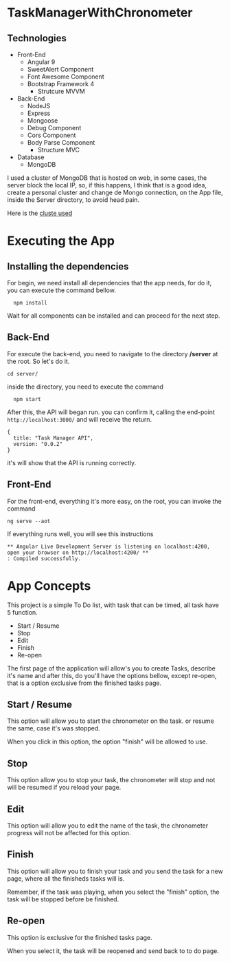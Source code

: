 # TaskManagerWithChronometer

## Technologies

- Front-End
  - Angular 9
  - SweetAlert Component
  - Font Awesome Component
  - Bootstrap Framework 4
    - Strutcure MVVM
- Back-End
  - NodeJS
  - Express
  - Mongoose
  - Debug Component
  - Cors Component
  - Body Parse Component
    - Structure MVC
- Database
  - MongoDB

I used a cluster of MongoDB that is hosted on web, in some cases, the server block the local IP, so, if this happens, I think that is a good idea, create a personal cluster and change de Mongo connection, on the App file, inside the Server directory, to avoid head pain.

Here is the [cluste used](https://cloud.mongodb.com/)

# Executing the App

## Installing the dependencies

For begin, we need install all dependencies that the app needs, for do it, you can execute the command bellow.

```
  npm install
```

Wait for all components can be installed and can proceed for the next step.

## Back-End

For execute the back-end, you need to navigate to the directory **/server** at the root. So let's do it.

```
cd server/
```

inside the directory, you need to execute the command 
```
  npm start
```

After this, the API will began run. you can confirm it, calling the end-point ```http://localhost:3000/``` and will receive the return.

```
{
  title: "Task Manager API",
  version: "0.0.2"
}
```

it's will show that the API is running correctly.

## Front-End

For the front-end, everything it's more easy, on the root, you can invoke the command 
```
ng serve --aot
```

If everything runs well, you will see this instructions

```
** Angular Live Development Server is listening on localhost:4200, open your browser on http://localhost:4200/ **
: Compiled successfully.
```

# App Concepts
This project is a simple To Do list, with task that can be timed, all task have 5 function.

- Start / Resume
- Stop
- Edit
- Finish
- Re-open

The first page of the application will allow's you to create Tasks, describe it's name and after this, do you'll have the options bellow, except re-open, that is a option exclusive from the finished tasks page.

## Start / Resume

This option will allow you to start the chronometer on the task. or resume the same, case it's was stopped.

When you click in this option, the option "finish" will be allowed to use.

## Stop

This option allow you to stop your task, the chronometer will stop and not will be resumed if you reload your page.

## Edit

This option will allow you to edit the name of the task, the chronometer progress will not be affected for this option.

## Finish

This option will allow you to finish your task and you send the task for a new page, where all the finisheds tasks will is.

Remember, if the task was playing, when you select the "finish" option, the task will be stopped before be finished.

## Re-open

This option is exclusive for the finished tasks page.

When you select it, the task will be reopened and send back to to do page.
